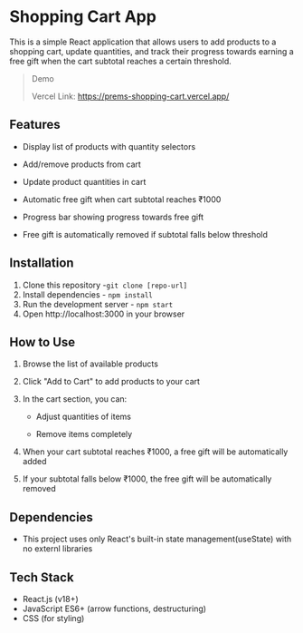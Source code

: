 # Shopping Cart App

This is a simple React application that allows users to add products to a shopping cart, update quantities, and track their progress towards earning a free gift when the cart subtotal reaches a certain threshold.

> Demo
>
> Vercel Link: https://prems-shopping-cart.vercel.app/

## Features

- Display list of products with quantity selectors

- Add/remove products from cart

- Update product quantities in cart

- Automatic free gift when cart subtotal reaches ₹1000

- Progress bar showing progress towards free gift

- Free gift is automatically removed if subtotal falls below threshold

## Installation

1. Clone this repository -`git clone [repo-url]`
2. Install dependencies - `npm install`
3. Run the development server - `npm start`
4. Open http://localhost:3000 in your browser

## How to Use

1. Browse the list of available products

2. Click "Add to Cart" to add products to your cart

3. In the cart section, you can:

   - Adjust quantities of items

   - Remove items completely

4. When your cart subtotal reaches ₹1000, a free gift will be automatically added

5. If your subtotal falls below ₹1000, the free gift will be automatically removed

## Dependencies

- This project uses only React's built-in state management(useState) with no externl libraries

## Tech Stack

- React.js (v18+)
- JavaScript ES6+ (arrow functions, destructuring)
- CSS (for styling)
